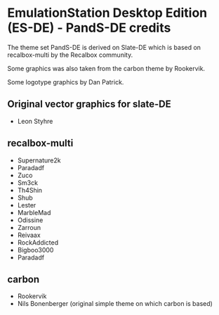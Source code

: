 # EmulationStation Desktop Edition (ES-DE) - PandS-DE credits

The theme set PandS-DE is derived on Slate-DE which is based on recalbox-multi by the Recalbox community.

Some graphics was also taken from the carbon theme by Rookervik.

Some logotype graphics by Dan Patrick.

## Original vector graphics for slate-DE

- Leon Styhre

## recalbox-multi

- Supernature2k
- Paradadf
- Zuco
- Sm3ck
- Th4Shin
- Shub
- Lester
- MarbleMad
- Odissine
- Zarroun
- Reivaax
- RockAddicted
- Bigboo3000
- Paradadf

## carbon

- Rookervik
- Nils Bonenberger (original simple theme on which carbon is based)
